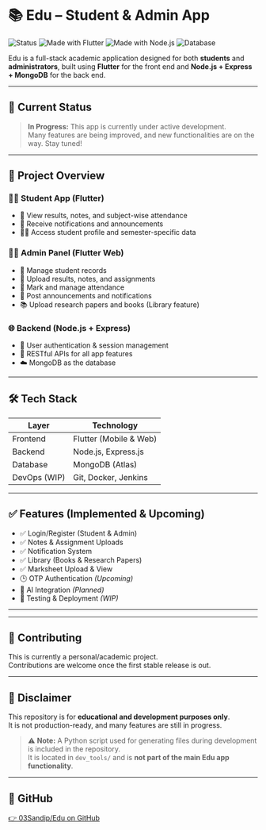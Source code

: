 # 📚 Edu – Student & Admin App

![Status](https://img.shields.io/badge/status-in%20development-orange)
![Made with Flutter](https://img.shields.io/badge/frontend-flutter-blue)
![Made with Node.js](https://img.shields.io/badge/backend-node.js-green)
![Database](https://img.shields.io/badge/database-mongodb-brightgreen)

Edu is a full-stack academic application designed for both **students** and **administrators**, built using **Flutter** for the front end and **Node.js + Express + MongoDB** for the back end.

---

## 🚧 Current Status

> **In Progress:** This app is currently under active development.  
Many features are being improved, and new functionalities are on the way. Stay tuned!

---

## 🎯 Project Overview

### 👨‍🎓 Student App (Flutter)
- 📖 View results, notes, and subject-wise attendance
- 🔔 Receive notifications and announcements
- 🧑‍💼 Access student profile and semester-specific data

### 🧑‍💼 Admin Panel (Flutter Web)
- 👥 Manage student records
- 📑 Upload results, notes, and assignments
- 📆 Mark and manage attendance
- 📢 Post announcements and notifications
- 📚 Upload research papers and books (Library feature)

### 🌐 Backend (Node.js + Express)
- 🔐 User authentication & session management
- 🧾 RESTful APIs for all app features
- ☁️ MongoDB as the database

---

## 🛠 Tech Stack

| Layer         | Technology             |
|---------------|------------------------|
| Frontend      | Flutter (Mobile & Web) |
| Backend       | Node.js, Express.js    |
| Database      | MongoDB (Atlas)        |
| DevOps (WIP)  | Git, Docker, Jenkins   |

---

## ✅ Features (Implemented & Upcoming)

- ✅ Login/Register (Student & Admin)
- ✅ Notes & Assignment Uploads
- ✅ Notification System
- ✅ Library (Books & Research Papers)
- ✅ Marksheet Upload & View
- 🕒 OTP Authentication *(Upcoming)*
- 🧠 AI Integration *(Planned)*
- 🧪 Testing & Deployment *(WIP)*

---

---

## 🤝 Contributing

This is currently a personal/academic project.  
Contributions are welcome once the first stable release is out.

---

## 📢 Disclaimer

This repository is for **educational and development purposes only**.  
It is not production-ready, and many features are still in progress.

> ⚠️ **Note:** A Python script used for generating files during development is included in the repository.  
It is located in `dev_tools/` and is **not part of the main Edu app functionality**.

---

## 🔗 GitHub

[👉 03Sandip/Edu on GitHub](https://github.com/03Sandip/Edu)
